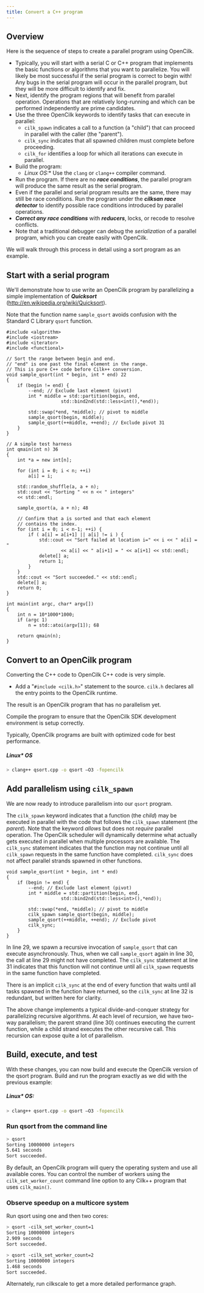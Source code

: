 ```yaml
---
title: Convert a C++ program
---
```


## Overview

Here is the sequence of steps to create a parallel program using OpenCilk.

- Typically, you will start with a serial C or C++ program that implements the basic
functions or algorithms that you want to parallelize. You will likely
be most successful if the serial program is correct to begin with\!
Any bugs in the serial program will occur in the parallel program, but
they will be more difficult to identify and fix.
- Next, identify the program regions that will benefit from parallel
operation. Operations that are relatively long-running and which can
be performed independently are prime candidates.
- Use the three OpenCilk keywords to identify tasks that can execute in
parallel:
    * `cilk_spawn` indicates a call to a function (a "child") that can proceed in parallel with the caller (the "parent").
    * `cilk_sync` indicates that all spawned children must complete before proceeding.
    * `cilk_for` identifies a loop for which all iterations can execute in parallel.
- Build the program:
    - **Linux* OS:** Use the `clang` or `clang++` compiler command.
- Run the program. If there are no ***race conditions***, the parallel program will produce the same result
as the serial program.
- Even if the parallel and serial program results are the same, there
may still be race conditions. Run the program under the ***cilksan
race detector*** to identify possible race
conditions introduced by parallel operations.
- ***Correct any race conditions*** with ***reducers***, locks, or recode to resolve
conflicts.
- Note that a traditional debugger can debug the *serialization* of a parallel program, which you can create
easily with OpenCilk.

We will walk through this process in detail using a sort program as an example.

## Start with a serial program

We'll demonstrate how to use write an OpenCilk program by parallelizing
a simple implementation of ***Quicksort***
([<span class="underline">http://en.wikipedia.org/wiki/Quicksort</span>](http://en.wikipedia.org/wiki/Quicksort)).

Note that the function name `sample_qsort` avoids confusion with the
Standard C Library `qsort` function.

```c#13
#include <algorithm>
#include <iostream>
#include <iterator>
#include <functional>

// Sort the range between begin and end.
// "end" is one past the final element in the range.
// This is pure C++ code before Cilk++ conversion.
void sample_qsort(int * begin, int * end) 22 
{
    if (begin != end) {
        --end; // Exclude last element (pivot)
        int * middle = std::partition(begin, end,
                    std::bind2nd(std::less<int(),*end));

        std::swap(*end, *middle); // pivot to middle
        sample_qsort(begin, middle);
        sample_qsort(++middle, ++end); // Exclude pivot 31 
    }
}

// A simple test harness
int qmain(int n) 36 
{
    int *a = new int[n];

    for (int i = 0; i < n; ++i) 
        a[i] = i;

    std::random_shuffle(a, a + n);
    std::cout << "Sorting " << n << " integers"
    << std::endl;

    sample_qsort(a, a + n); 48

    // Confirm that a is sorted and that each element
    // contains the index.
    for (int i = 0; i < n-1; ++i) {
        if ( a[i] = a[i+1] || a[i] != i ) {
            std::cout << "Sort failed at location i=" << i << " a[i] = "
                    << a[i] << " a[i+1] = " << a[i+1] << std::endl;
            delete[] a;
            return 1;
        }
    }
    std::cout << "Sort succeeded." << std::endl;
    delete[] a;
    return 0;
}

int main(int argc, char* argv[])
{
    int n = 10*1000*1000;
    if (argc 1)
        n = std::atoi(argv[1]); 68

    return qmain(n); 
}
```

## Convert to an OpenCilk program

Converting the C++ code to OpenCilk C++ code is very simple.

- Add a "`#include <cilk.h>`" statement to the source. `cilk.h`
declares all the entry points to the OpenCilk runtime.

The result is an OpenCilk program that has no parallelism yet.

Compile the program to ensure that the OpenCilk SDK development
environment is setup correctly.

Typically, OpenCilk programs are built with optimized code for best
performance.

##### Linux* OS

```bash
> clang++ qsort.cpp -o qsort –O3 -fopencilk
```

## Add parallelism using `cilk_spawn`

We are now ready to introduce parallelism into our `qsort` program.

The `cilk_spawn` keyword indicates that a function (the *child*) may be
executed in parallel with the code that follows the `cilk_spawn`
statement (the *parent*). Note that the keyword *allows* but does not
*require* parallel operation. The OpenCilk scheduler will dynamically
determine what actually gets executed in parallel when multiple
processors are available. The `cilk_sync` statement indicates that the
function may not continue until all `cilk_spawn` requests in the same
function have completed. `cilk_sync` does not affect parallel strands
spawned in other functions.

```c#21
void sample_qsort(int * begin, int * end)
{
    if (begin != end) {
        --end; // Exclude last element (pivot)
        int * middle = std::partition(begin, end,
                    std::bind2nd(std::less<int>(),*end));
                    
        std::swap(*end, *middle); // pivot to middle
        cilk_spawn sample_qsort(begin, middle);
        sample_qsort(++middle, ++end); // Exclude pivot
        cilk_sync;
    }
}
```

In line 29, we spawn a recursive invocation of `sample_qsort` that can
execute asynchronously. Thus, when we call `sample_qsort` again in line
30, the call at line 29 might not have completed. The `cilk_sync`
statement at line 31 indicates that this function will not continue
until all `cilk_spawn` requests in the same function have completed.

There is an implicit `cilk_sync` at the end of every function that waits
until all tasks spawned in the function have returned, so the `cilk_sync`
at line 32 is redundant, but written here for clarity.

The above change implements a typical divide-and-conquer strategy for
parallelizing recursive algorithms. At each level of recursion, we have
two-way parallelism; the parent strand (line 30) continues executing the
current function, while a child strand executes the other recursive
call. This recursion can expose quite a lot of parallelism.

## Build, execute, and test

With these changes, you can now build and execute the OpenCilk version
of the qsort program. Build and run the program exactly as we did with
the previous example:

##### Linux* OS:
```bash
> clang++ qsort.cpp -o qsort –O3 -fopencilk
```

### Run qsort from the command line

```bash
> qsort
Sorting 10000000 integers
5.641 seconds 
Sort succeeded.
```

By default, an OpenCilk program will query the operating system and
use all available cores. You can control the number of workers using
the `cilk_set_worker_count` command line option to any Cilk++ program
that uses `cilk_main()`.

### Observe speedup on a multicore system

Run qsort using one and then two cores:

```bash
> qsort -cilk_set_worker_count=1 
Sorting 10000000 integers
2.909 seconds
Sort succeeded.

> qsort -cilk_set_worker_count=2 
Sorting 10000000 integers
1.468 seconds 
Sort succeeded.
```

Alternately, run cilkscale to get a more detailed performance graph.
